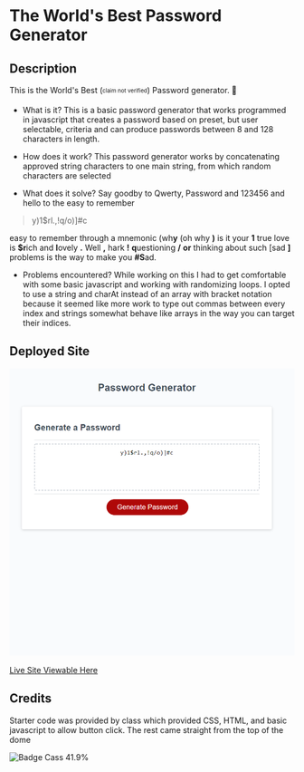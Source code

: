 # The World's Best Password Generator 

## Description

This is the World's Best (<sub><sup>claim not verified</sup></sub>) Password generator. 🔐

- What is it?
This is a basic password generator that works programmed in javascript that creates a password based on preset, but user selectable, criteria and can produce passwords between 8 and 128 characters in length.

- How does it work?
This password generator works by concatenating approved string characters to one main string, from which random characters are selected

- What does it solve?
Say goodby to Qwerty, Password and 123456 and hello to the easy to remember
>y)1$rl.,!q/o)]#c 

easy to remember through a mnemonic (wh**y** (oh why **)**  is it your **1** true love is **$r**ich and **l**ovely **.** Well **,** hark **!** **q**uestioning **/** **or** thinking about such [sad **]** problems is the way to make you **#S**ad.

- Problems encountered?
While working on this I had to get comfortable with some basic javascript and working with randomizing loops. I opted to use a string and charAt instead of an array with bracket notation because it seemed like more work to type out commas between every index and strings somewhat behave like arrays in the way you can target their indices. 

## Deployed Site

![Password Generator](./assets/images/deploy.png)

[Live Site Viewable Here](https://hburnton.github.io/WorldsBestPasswordGenerator/)

## Credits
Starter code was provided by class which provided CSS, HTML, and basic javascript to allow button click. The rest came straight from the top of the dome

![Badge Cass 41.9%](https://img.shields.io/github/languages/top/hburnton/WorldsBestPasswordGenerator)
